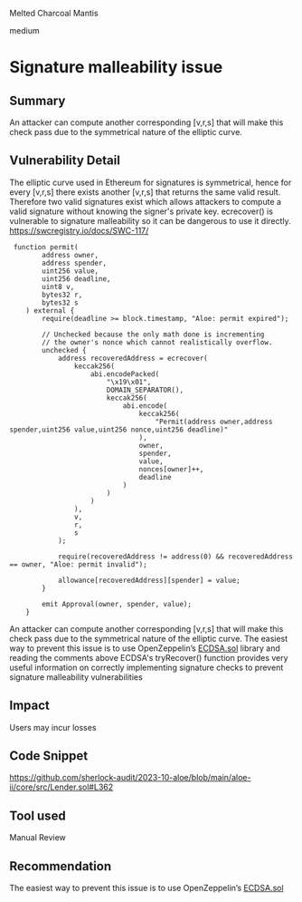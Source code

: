 Melted Charcoal Mantis

medium

# Signature malleability issue
## Summary
An attacker can compute another corresponding [v,r,s] that will make this check pass due to the symmetrical nature of the elliptic curve.

## Vulnerability Detail
The elliptic curve used in Ethereum for signatures is symmetrical, hence for every [v,r,s] there exists another [v,r,s] that returns the same valid result. Therefore two valid signatures exist which allows attackers to compute a valid signature without knowing the signer's private key. ecrecover() is vulnerable to signature malleability so it can be dangerous to use it directly.
https://swcregistry.io/docs/SWC-117/
```solidity
 function permit(
        address owner,
        address spender,
        uint256 value,
        uint256 deadline,
        uint8 v,
        bytes32 r,
        bytes32 s
    ) external {
        require(deadline >= block.timestamp, "Aloe: permit expired");

        // Unchecked because the only math done is incrementing
        // the owner's nonce which cannot realistically overflow.
        unchecked {
            address recoveredAddress = ecrecover(
                keccak256(
                    abi.encodePacked(
                        "\x19\x01",
                        DOMAIN_SEPARATOR(),
                        keccak256(
                            abi.encode(
                                keccak256(
                                    "Permit(address owner,address spender,uint256 value,uint256 nonce,uint256 deadline)"
                                ),
                                owner,
                                spender,
                                value,
                                nonces[owner]++,
                                deadline
                            )
                        )
                    )
                ),
                v,
                r,
                s
            );

            require(recoveredAddress != address(0) && recoveredAddress == owner, "Aloe: permit invalid");

            allowance[recoveredAddress][spender] = value;
        }

        emit Approval(owner, spender, value);
    }

```

An attacker can compute another corresponding [v,r,s] that will make this check pass due to the symmetrical nature of the elliptic curve. The easiest way to prevent this issue is to use OpenZeppelin’s [ECDSA.sol](https://github.com/OpenZeppelin/openzeppelin-contracts/blob/master/contracts/utils/cryptography/ECDSA.sol) library and reading the comments above ECDSA's tryRecover() function provides very useful information on correctly implementing signature checks to prevent signature malleability vulnerabilities

## Impact
Users may incur losses

## Code Snippet
https://github.com/sherlock-audit/2023-10-aloe/blob/main/aloe-ii/core/src/Lender.sol#L362
## Tool used

Manual Review

## Recommendation
The easiest way to prevent this issue is to use OpenZeppelin’s [ECDSA.sol](https://github.com/OpenZeppelin/openzeppelin-contracts/blob/master/contracts/utils/cryptography/ECDSA.sol)
